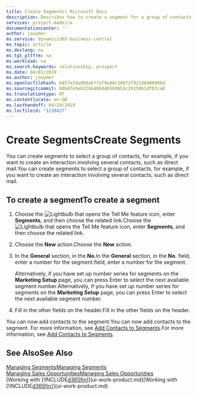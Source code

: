 ```yaml
---
title: Create Segments| Microsoft Docs
description: Describes how to create a segment for a group of contacts in Business Central, for example, in order to target several contacts with a direct mail.
services: project-madeira
documentationcenter: ''
author: jswymer
ms.service: dynamics365-business-central
ms.topic: article
ms.devlang: na
ms.tgt_pltfrm: na
ms.workload: na
ms.search.keywords: relationship, prospect
ms.date: 04/01/2019
ms.author: jswymer
ms.openlocfilehash: b857e2da860a677af9a4dc20072f921d8406898d
ms.sourcegitcommit: 60b87e5eb32bb408dd65b9855c29159b1dfbfca8
ms.translationtype: HT
ms.contentlocale: en-GB
ms.lasthandoff: 04/29/2019
ms.locfileid: "1238427"
---
```

# <a name="create-segments"></a><span data-ttu-id="a3b45-103">Create Segments</span><span class="sxs-lookup"><span data-stu-id="a3b45-103">Create Segments</span></span>
<span data-ttu-id="a3b45-104">You can create segments to select a group of contacts, for example, if you want to create an interaction involving several contacts, such as direct mail.</span><span class="sxs-lookup"><span data-stu-id="a3b45-104">You can create segments to select a group of contacts, for example, if you want to create an interaction involving several contacts, such as direct mail.</span></span>

## <a name="to-create-a-segment"></a><span data-ttu-id="a3b45-105">To create a segment</span><span class="sxs-lookup"><span data-stu-id="a3b45-105">To create a segment</span></span>
1. <span data-ttu-id="a3b45-106">Choose the ![Lightbulb that opens the Tell Me feature](media/ui-search/search_small.png "Tell me what you want to do") icon, enter **Segments**, and then choose the related link.</span><span class="sxs-lookup"><span data-stu-id="a3b45-106">Choose the ![Lightbulb that opens the Tell Me feature](media/ui-search/search_small.png "Tell me what you want to do") icon, enter **Segments**, and then choose the related link.</span></span>
2. <span data-ttu-id="a3b45-107">Choose the **New** action.</span><span class="sxs-lookup"><span data-stu-id="a3b45-107">Choose the **New** action.</span></span>
3. <span data-ttu-id="a3b45-108">In the **General** section, in the **No.**</span><span class="sxs-lookup"><span data-stu-id="a3b45-108">In the **General** section, in the **No.**</span></span> <span data-ttu-id="a3b45-109">field, enter a number for the segment.</span><span class="sxs-lookup"><span data-stu-id="a3b45-109">field, enter a number for the segment.</span></span>

    <span data-ttu-id="a3b45-110">Alternatively, if you have set up number series for segments on the **Marketing Setup** page, you can press Enter to select the next available segment number.</span><span class="sxs-lookup"><span data-stu-id="a3b45-110">Alternatively, if you have set up number series for segments on the **Marketing Setup** page, you can press Enter to select the next available segment number.</span></span>
4. <span data-ttu-id="a3b45-111">Fill in the other fields on the header.</span><span class="sxs-lookup"><span data-stu-id="a3b45-111">Fill in the other fields on the header.</span></span>

<span data-ttu-id="a3b45-112">You can now add contacts to the segment.</span><span class="sxs-lookup"><span data-stu-id="a3b45-112">You can now add contacts to the segment.</span></span> <span data-ttu-id="a3b45-113">For more information, see [Add Contacts to Segments](marketing-add-contact-segment.md).</span><span class="sxs-lookup"><span data-stu-id="a3b45-113">For more information, see [Add Contacts to Segments](marketing-add-contact-segment.md).</span></span>

## <a name="see-also"></a><span data-ttu-id="a3b45-114">See Also</span><span class="sxs-lookup"><span data-stu-id="a3b45-114">See Also</span></span>
[<span data-ttu-id="a3b45-115">Managing Segments</span><span class="sxs-lookup"><span data-stu-id="a3b45-115">Managing Segments</span></span>](marketing-segments.md)  
[<span data-ttu-id="a3b45-116">Managing Sales Opportunities</span><span class="sxs-lookup"><span data-stu-id="a3b45-116">Managing Sales Opportunities</span></span>](marketing-manage-sales-opportunities.md)  
<span data-ttu-id="a3b45-117">[Working with [!INCLUDE[d365fin](includes/d365fin_md.md)]](ui-work-product.md)</span><span class="sxs-lookup"><span data-stu-id="a3b45-117">[Working with [!INCLUDE[d365fin](includes/d365fin_md.md)]](ui-work-product.md)</span></span>  
